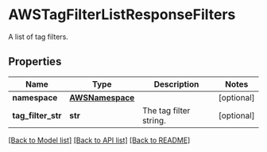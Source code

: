 # AWSTagFilterListResponseFilters

A list of tag filters.
## Properties
Name | Type | Description | Notes
------------ | ------------- | ------------- | -------------
**namespace** | [**AWSNamespace**](AWSNamespace.md) |  | [optional] 
**tag_filter_str** | **str** | The tag filter string. | [optional] 

[[Back to Model list]](README.md#documentation-for-models) [[Back to API list]](README.md#documentation-for-api-endpoints) [[Back to README]](README.md)


